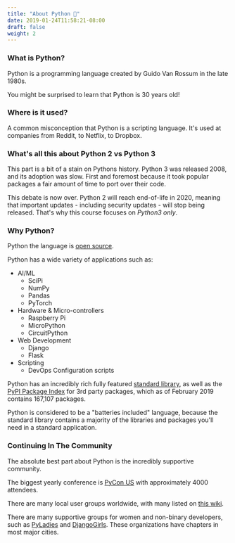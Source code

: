 ```yaml
---
title: "About Python 🐍"
date: 2019-01-24T11:58:21-08:00
draft: false
weight: 2
---
```


### What is Python?

Python is a programming language created by Guido Van Rossum in the late 1980s.

You might be surprised to learn that Python is 30 years old!

### Where is it used?

A common misconception that Python is a scripting language. It's used at companies from Reddit, to Netflix, to Dropbox.

### What's all this about Python 2 vs Python 3

This part is a bit of a stain on Pythons history. Python 3 was released 2008, and its adoption was slow. First and foremost because it took popular packages a fair amount of time to port over their code.

This debate is now over. Python 2 will reach end-of-life in 2020, meaning that important updates - including security updates - will stop being released. That's why this course focuses on *Python3 only*.

### Why Python?

Python the language is [open source](https://github.com/python/cpython).

Python has a wide variety of applications such as:

- AI/ML
    - SciPi
    - NumPy
    - Pandas
    - PyTorch
- Hardware & Micro-controllers
    - Raspberry Pi
    - MicroPython
    - CircuitPython
- Web Development
    - Django
    - Flask
- Scripting
    - DevOps
    Configuration scripts

Python has an incredibly rich fully featured [standard library](https://docs.python.org/3/library/), as well as the [PyPI Package Index](https://pypi.org/) for 3rd party packages, which as of February 2019 contains 167,107 packages.

Python is considered to be a "batteries included" language, because the standard library contains a majority of the libraries and packages you'll need in a standard application.


### Continuing In The Community

The absolute best part about Python is the incredibly supportive community.

The biggest yearly conference is [PyCon US](https://us.pycon.org) with approximately 4000 attendees.

There are many local user groups worldwide, with many listed on [this wiki](https://wiki.python.org/moin/LocalUserGroups).

There are many supportive groups for women and non-binary developers, such as [PyLadies](https://www.pyladies.com/) and [DjangoGirls](https://djangogirls.org/). These organizations have chapters in most major cities.